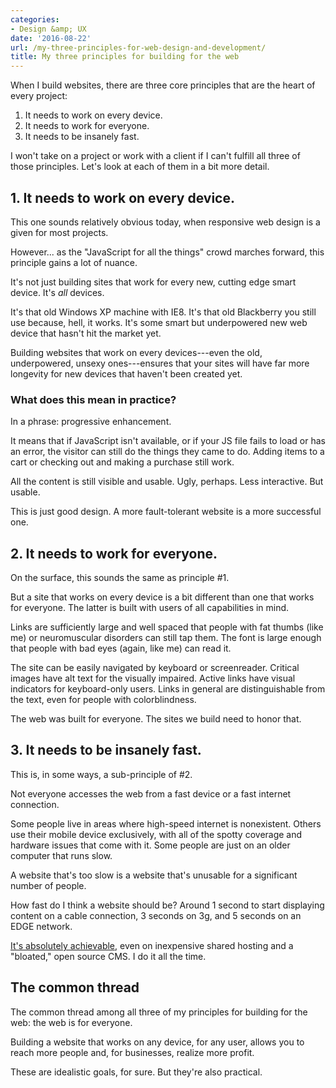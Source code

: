 ```yaml
---
categories:
- Design &amp; UX
date: '2016-08-22'
url: /my-three-principles-for-web-design-and-development/
title: My three principles for building for the web
---
```


When I build websites, there are three core principles that are the heart of every project:

<ol>
<li>It needs to work on every device.</li>
<li>It needs to work for everyone.</li>
<li>It needs to be insanely fast.</li>
</ol>

I won't take on a project or work with a client if I can't fulfill all three of those principles. Let's look at each of them in a bit more detail.

<h2>1. It needs to work on every device.</h2>

This one sounds relatively obvious today, when responsive web design is a given for most projects.

However... as the "JavaScript for all the things" crowd marches forward, this principle gains a lot of nuance.

It's not just building sites that work for every new, cutting edge smart device. It's <em>all</em> devices.

It's that old Windows XP machine with IE8. It's that old Blackberry you still use because, hell, it works. It's some smart but underpowered new web device that hasn't hit the market yet.

Building websites that work on every devices---even the old, underpowered, unsexy ones---ensures that your sites will have far more longevity for new devices that haven't been created yet.

<h3>What does this mean in practice?</h3>

In a phrase: progressive enhancement.

It means that if JavaScript isn't available, or if your JS file fails to load or has an error, the visitor can still do the things they came to do. Adding items to a cart or checking out and making a purchase still work.

All the content is still visible and usable. Ugly, perhaps. Less interactive. But usable.

This is just good design. A more fault-tolerant website is a more successful one.

<h2>2. It needs to work for everyone.</h2>

On the surface, this sounds the same as principle #1.

But a site that works on every device is a bit different than one that works for everyone. The latter is built with users of all capabilities in mind.

Links are sufficiently large and well spaced that people with fat thumbs (like me) or neuromuscular disorders can still tap them. The font is large enough that people with bad eyes (again, like me) can read it.

The site can be easily navigated by keyboard or screenreader. Critical images have alt text for the visually impaired. Active links have visual indicators for keyboard-only users. Links in general are distinguishable from the text, even for people with colorblindness.

The web was built for everyone. The sites we build need to honor that.

<h2>3. It needs to be insanely fast.</h2>

This is, in some ways, a sub-principle of #2.

Not everyone accesses the web from a fast device or a fast internet connection.

Some people live in areas where high-speed internet is nonexistent. Others use their mobile device exclusively, with all of the spotty coverage and hardware issues that come with it. Some people are just on an older computer that runs slow.

A website that's too slow is a website that's unusable for a significant number of people.

How fast do I think a website should be? Around 1 second to start displaying content on a cable connection, 3 seconds on 3g, and 5 seconds on an EDGE network.

<a href="https://gomakethings.com/wicked-fast-websites/">It's absolutely achievable</a>, even on inexpensive shared hosting and a "bloated," open source CMS. I do it all the time.

<h2>The common thread</h2>

The common thread among all three of my principles for building for the web: the web is for everyone.

Building a website that works on any device, for any user, allows you to reach more people and, for businesses, realize more profit.

These are idealistic goals, for sure. But they're also practical.